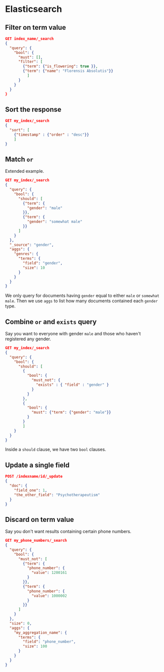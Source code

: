 # Elasticsearch

## Filter on term value

```json
GET index_name/_search
{
  "query": {
    "bool": {
      "must": [],
      "filter": [
        {"term": {"is_flowering": true }},
        {"term": {"name": "Florensis Absolutis"}}
          ]
      }
    }
  }
}
```

## Sort the response

```json
GET my_index/_search
{
  "sort": [
    {"timestamp" : {"order" : "desc"}}
    ]
}
```

## Match `or`

Extended example.

```json
GET my_index/_search
{
  "query": {
    "bool": {
      "should": [
        {"term": {
          "gender": "male"
        }},
        {"term": {
          "gender": "somewhat male"
        }}
      ]
    }
  },
  "_source": "gender",
  "aggs": {
    "genres": {
      "terms": {
        "field": "gender",
        "size": 10
      }
    }
  }
}
```

We only query for documents having `gender` equal to either `male` or `somewhat male`. Then we use `aggs` to list how many documents contained each `gender` type.

## Combine `or` and `exists` query

Say you want to everyone with gender `male` and those who haven't registered any gender.

```json
GET my_index/_search
{
  "query": {
    "bool": {
      "should": [
        {
          "bool": {
            "must_not": {
              "exists" : { "field" : "gender" }
            }
          }
        },
        {
          "bool": {
            "must": {"term": {"gender": "male"}}
          }
        }
        ]
    }
  }
}
```

Inside a `should` clause, we have two `bool` clauses.

## Update a single field

```json
POST /indexname/id/_update
{
  "doc": {
    "field_one": 1,
    "the_other_field": "Psychotherapeutism"
  }
}
```

## Discard on term value

Say you don't want results containing certain phone numbers.
```json
GET my_phone_numbers/_search
{
  "query": {
    "bool": {
      "must_not": [
        {"term": {
          "phone_number": {
            "value": 1200161
          }
        }},
        {"term": {
          "phone_number": {
            "value": 1000002
          }
        }}
      ]
    }
  },
  "size": 0,
  "aggs": {
    "my_aggregation_name": {
      "terms": {
        "field": "phone_number",
        "size": 100
      }
    }
  }
}
```
